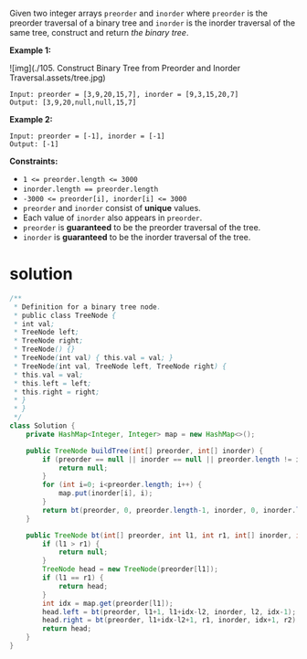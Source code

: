 Given two integer arrays `preorder` and `inorder` where `preorder` is the preorder traversal of a binary tree and `inorder` is the inorder traversal of the same tree, construct and return *the binary tree*.

 

**Example 1:**

![img](./105. Construct Binary Tree from Preorder and Inorder Traversal.assets/tree.jpg)

```
Input: preorder = [3,9,20,15,7], inorder = [9,3,15,20,7]
Output: [3,9,20,null,null,15,7]
```

**Example 2:**

```
Input: preorder = [-1], inorder = [-1]
Output: [-1]
```

 

**Constraints:**

- `1 <= preorder.length <= 3000`
- `inorder.length == preorder.length`
- `-3000 <= preorder[i], inorder[i] <= 3000`
- `preorder` and `inorder` consist of **unique** values.
- Each value of `inorder` also appears in `preorder`.
- `preorder` is **guaranteed** to be the preorder traversal of the tree.
- `inorder` is **guaranteed** to be the inorder traversal of the tree.

# solution

```java
/**
 * Definition for a binary tree node.
 * public class TreeNode {
 * int val;
 * TreeNode left;
 * TreeNode right;
 * TreeNode() {}
 * TreeNode(int val) { this.val = val; }
 * TreeNode(int val, TreeNode left, TreeNode right) {
 * this.val = val;
 * this.left = left;
 * this.right = right;
 * }
 * }
 */
class Solution {
    private HashMap<Integer, Integer> map = new HashMap<>();

    public TreeNode buildTree(int[] preorder, int[] inorder) {
        if (preorder == null || inorder == null || preorder.length != inorder.length) {
            return null;
        }
        for (int i=0; i<preorder.length; i++) {
            map.put(inorder[i], i);
        }
        return bt(preorder, 0, preorder.length-1, inorder, 0, inorder.length-1);
    }

    public TreeNode bt(int[] preorder, int l1, int r1, int[] inorder, int l2, int r2) {
        if (l1 > r1) {
            return null;
        }
        TreeNode head = new TreeNode(preorder[l1]);
        if (l1 == r1) {
            return head;
        }
        int idx = map.get(preorder[l1]);
        head.left = bt(preorder, l1+1, l1+idx-l2, inorder, l2, idx-1);
        head.right = bt(preorder, l1+idx-l2+1, r1, inorder, idx+1, r2);
        return head;
    }
}
```

